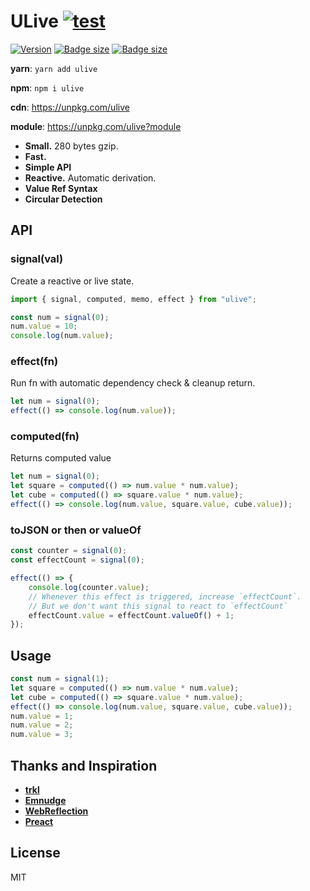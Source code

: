 # ULive [![test](https://github.com/kethan/ulive/actions/workflows/test.yml/badge.svg)](https://github.com/kethan/ulive/actions/workflows/test.yml)

[![Version](https://img.shields.io/npm/v/ulive.svg?color=success&style=flat-square)](https://www.npmjs.com/package/ulive) [![Badge size](https://img.badgesize.io/https://unpkg.com/ulive?compression=brotli&label=brotli&style=flat-square)](https://unpkg.com/ulive) [![Badge size](https://img.badgesize.io/https://unpkg.com/ulive?compression=gzip&label=gzip&style=flat-square)](https://unpkg.com/ulive)

**yarn**: `yarn add ulive`

**npm**: `npm i ulive`

**cdn**: https://unpkg.com/ulive

**module**: https://unpkg.com/ulive?module

-   **Small.** 280 bytes gzip.
-   **Fast.**
-   **Simple API**
-   **Reactive.** Automatic derivation.
-   **Value Ref Syntax**
-   **Circular Detection**

## API

### signal(val)

Create a reactive or live state.

```js
import { signal, computed, memo, effect } from "ulive";

const num = signal(0);
num.value = 10;
console.log(num.value);
```

### effect(fn)

Run fn with automatic dependency check & cleanup return.

```js
let num = signal(0);
effect(() => console.log(num.value));
```

### computed(fn)

Returns computed value

```js
let num = signal(0);
let square = computed(() => num.value * num.value);
let cube = computed(() => square.value * num.value);
effect(() => console.log(num.value, square.value, cube.value));
```

### toJSON or then or valueOf

```js
const counter = signal(0);
const effectCount = signal(0);

effect(() => {
	console.log(counter.value);
	// Whenever this effect is triggered, increase `effectCount`.
	// But we don't want this signal to react to `effectCount`
	effectCount.value = effectCount.valueOf() + 1;
});
```

## Usage

```js
const num = signal(1);
let square = computed(() => num.value * num.value);
let cube = computed(() => square.value * num.value);
effect(() => console.log(num.value, square.value, cube.value));
num.value = 1;
num.value = 2;
num.value = 3;
```

## Thanks and Inspiration

-   **[trkl](https://github.com/jbreckmckye/trkl)**
-   **[Emnudge](https://github.com/EmNudge)**
-   **[WebReflection](https://github.com/WebReflection/usignal)**
-   **[Preact](https://github.com/preactjs/signals)**

## License

MIT
